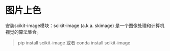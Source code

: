 # 图片上色 #


安装scikit-image模块：scikit-image (a.k.a. skimage) 是一个图像处理和计算机视觉的算法集合。
>pip install scikit-image 或者 conda install scikit-image  


